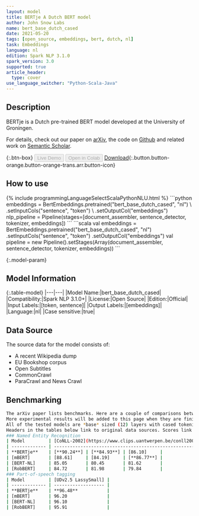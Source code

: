 ```yaml
---
layout: model
title: BERTje A Dutch BERT model
author: John Snow Labs
name: bert_base_dutch_cased
date: 2021-05-20
tags: [open_source, embeddings, bert, dutch, nl]
task: Embeddings
language: nl
edition: Spark NLP 3.1.0
spark_version: 3.0
supported: true
article_header:
  type: cover
use_language_switcher: "Python-Scala-Java"
---
```


## Description

BERTje is a Dutch pre-trained BERT model developed at the University of Groningen.

For details, check out our paper on [arXiv](https://arxiv.org/abs/1912.09582), the code on [Github](https://github.com/wietsedv/bertje) and related work on [Semantic Scholar](https://www.semanticscholar.org/paper/BERTje%3A-A-Dutch-BERT-Model-Vries-Cranenburgh/a4d5e425cac0bf84c86c0c9f720b6339d6288ffa).

{:.btn-box}
<button class="button button-orange" disabled>Live Demo</button>
<button class="button button-orange" disabled>Open in Colab</button>
[Download](https://s3.amazonaws.com/auxdata.johnsnowlabs.com/public/models/bert_base_dutch_cased_nl_3.1.0_3.0_1621500934814.zip){:.button.button-orange.button-orange-trans.arr.button-icon}

## How to use



<div class="tabs-box" markdown="1">
{% include programmingLanguageSelectScalaPythonNLU.html %}
```python
embeddings = BertEmbeddings.pretrained("bert_base_dutch_cased", "nl") \
      .setInputCols("sentence", "token") \
      .setOutputCol("embeddings")
nlp_pipeline = Pipeline(stages=[document_assembler, sentence_detector, tokenizer, embeddings])
```
```scala
val embeddings = BertEmbeddings.pretrained("bert_base_dutch_cased", "nl")
      .setInputCols("sentence", "token")
      .setOutputCol("embeddings")
val pipeline = new Pipeline().setStages(Array(document_assembler, sentence_detector, tokenizer, embeddings))
```
</div>

{:.model-param}
## Model Information

{:.table-model}
|---|---|
|Model Name:|bert_base_dutch_cased|
|Compatibility:|Spark NLP 3.1.0+|
|License:|Open Source|
|Edition:|Official|
|Input Labels:|[token, sentence]|
|Output Labels:|[embeddings]|
|Language:|nl|
|Case sensitive:|true|

## Data Source

The source data for the model consists of: 
- A recent Wikipedia dump
- EU Bookshop corpus
- Open Subtitles
- CommonCrawl
- ParaCrawl and News Crawl

## Benchmarking

```bash
The arXiv paper lists benchmarks. Here are a couple of comparisons between BERTje, multilingual BERT, BERT-NL, and RobBERT that were done after writing the paper. Unlike some other comparisons, the fine-tuning procedures for these benchmarks are identical for each pre-trained model. You may be able to achieve higher scores for individual models by optimizing fine-tuning procedures.
More experimental results will be added to this page when they are finished. Technical details about how a fine-tuned these models will be published later as well as downloadable fine-tuned checkpoints.
All of the tested models are *base* sized (12) layers with cased tokenization.
Headers in the tables below link to original data sources. Scores link to the model pages that correspond to that specific fine-tuned model. These tables will be updated when more simple fine-tuned models are made available.
### Named Entity Recognition
| Model         | [CoNLL-2002](https://www.clips.uantwerpen.be/conll2002/ner/) | [SoNaR-1](https://ivdnt.org/downloads/taalmaterialen/tstc-sonar-corpus) | spaCy UD LassySmall  |
| ------------- | ------------------------------------------------------------ | ----------------------------------------------------------------------- | ------------------------------------------------------------ |
| **BERTje**    | [**90.24**] | [**84.93**] | [86.10]     |
| [mBERT]       | [88.61]     | [84.19]     | [**86.77**] |
| [BERT-NL]     | 85.05       | 80.45       | 81.62       |
| [RobBERT]     | 84.72       | 81.98       | 79.84       |
### Part-of-speech tagging
| Model         | [UDv2.5 LassySmall] |
| ------------- | ------------------- |
| **BERTje**    | **96.48**           |
| [mBERT]       | 96.20               |
| [BERT-NL]     | 96.10               |
| [RobBERT]     | 95.91               |

```
